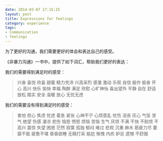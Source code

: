 ```yaml
---
date: 2014-03-07 17:15:25 
layout: post
title: Expressions for feelings
category: experience
tags:
- Communication
- feelings
---
```


为了更好的沟通，我们需要更好的体会和表达自己的感受。

《非暴力沟通》一书中，提供了如下词汇，帮助我们更好的表达：

我们的需要得到满足时的感受：
>兴奋
>喜悦
>欣喜
>甜蜜
>精力充沛
>兴高采烈
>感激
>激动
>乐观
>自信
>振作
>振奋
>开心
>高兴
>快乐
>愉快
>幸福
>陶醉
>满足
>欣慰
>心旷神怡
>喜出望外
>平静
>自在
>舒适
>放松
>踏实
>安全
>温暖
>放心
>无忧无虑


我们的需要没有得到满足时的感受：
>害怕
>担心
>焦虑
>忧虑
>着急
>紧张
>心神不宁
>心烦意乱
>忧伤
>沮丧
>灰心
>气馁
>泄气
>绝望
>伤感
>凄凉
>悲伤
>恼怒
>愤怒
>烦恼
>苦恼
>生气
>厌烦
>不满
>不快
>不耐烦
>不高兴
>震惊
>失望
>困惑
>茫然
>寂寞
>孤独
>郁闷
>难过
>悲观
>沉重
>麻木
>筋疲力尽
>萎靡不振
>疲惫不堪
>昏昏欲睡
>无精打采
>尴尬
>惭愧
>内疚
>妒忌
>遗憾
>不舒服
 
